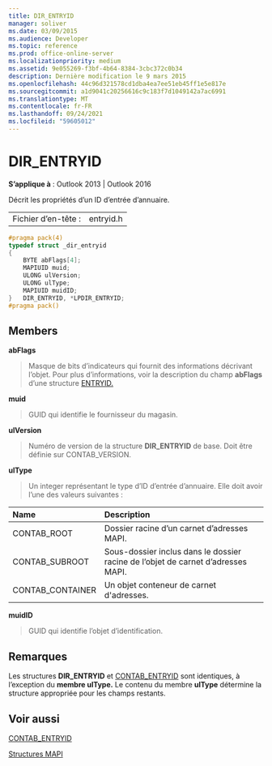 ```yaml
---
title: DIR_ENTRYID
manager: soliver
ms.date: 03/09/2015
ms.audience: Developer
ms.topic: reference
ms.prod: office-online-server
ms.localizationpriority: medium
ms.assetid: 9e055269-f3bf-4b64-8384-3cbc372c0b34
description: Dernière modification le 9 mars 2015
ms.openlocfilehash: 44c96d321578cd1dba4ea7ee51eb45ff1e5e817e
ms.sourcegitcommit: a1d9041c20256616c9c183f7d1049142a7ac6991
ms.translationtype: MT
ms.contentlocale: fr-FR
ms.lasthandoff: 09/24/2021
ms.locfileid: "59605012"
---
```

# <a name="dir_entryid"></a>DIR_ENTRYID

  
  
**S’applique à** : Outlook 2013 | Outlook 2016 
  
Décrit les propriétés d’un ID d’entrée d’annuaire.
  
|||
|:-----|:-----|
|Fichier d’en-tête :  <br/> |entryid.h  <br/> |
   
```cpp
#pragma pack(4)
typedef struct _dir_entryid
{
    BYTE abFlags[4]; 
    MAPIUID muid; 
    ULONG ulVersion; 
    ULONG ulType; 
    MAPIUID muidID; 
}   DIR_ENTRYID, *LPDIR_ENTRYID; 
#pragma pack()
```

## <a name="members"></a>Members

 **abFlags**
  
> Masque de bits d’indicateurs qui fournit des informations décrivant l’objet. Pour plus d’informations, voir la description du champ **abFlags** d’une structure [ENTRYID.](entryid.md) 
    
 **muid**
  
> GUID qui identifie le fournisseur du magasin.
    
 **ulVersion**
  
> Numéro de version de la structure **DIR_ENTRYID** de base. Doit être définie sur CONTAB_VERSION. 
    
 **ulType**
  
> Un integer représentant le type d’ID d’entrée d’annuaire. Elle doit avoir l’une des valeurs suivantes :
    
|**Name**|**Description**|
|:-----|:-----|
|CONTAB_ROOT  <br/> |Dossier racine d’un carnet d’adresses MAPI.  <br/> |
|CONTAB_SUBROOT  <br/> |Sous-dossier inclus dans le dossier racine de l’objet de carnet d’adresses MAPI.  <br/> |
|CONTAB_CONTAINER  <br/> |Un objet conteneur de carnet d'adresses.  <br/> |
   
 **muidID**
  
> GUID qui identifie l’objet d’identification.
    
## <a name="remarks"></a>Remarques

Les structures **DIR_ENTRYID** et [CONTAB_ENTRYID](contab_entryid.md) sont identiques, à l’exception du **membre ulType.** Le contenu du membre **ulType** détermine la structure appropriée pour les champs restants. 
  
## <a name="see-also"></a>Voir aussi



[CONTAB_ENTRYID](contab_entryid.md)


[Structures MAPI](mapi-structures.md)

